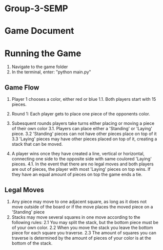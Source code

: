 # Group-3-SEMP
# Game Document

# Running the Game
1. Navigate to the game folder
2. In the terminal, enter: "python main.py"

## Game Flow

1. Player 1 chooses a color, either red or blue
    1.1. Both players start with 15 pieces.
2. Round 1: Each player gets to place one piece of the opponents color.

3. Subesquent rounds players take turns either placing or moving a piece of their own color
    3.1. Players can place either a 'Standing' or 'Laying' piece.
    3.2 'Standing' pieces can not have other pieces place on top of it
    3.3 'Laying' pieces may have other pieces placed on top of it, creating a stack that can be moved.

4. A player wins once they have created a line, vertical or horizontal, connecting one side to the opposite side with same coulored 'Laying' pieces.
    4.1. In the event that there are no legal moves and both players are out of pieces, the player with most 'Laying' pieces on top wins. If they have an equal amount of pieces on top the game ends a tie.

## Legal Moves
1. Any piece may move to one adjacent square, as long as it does not move outside of the board or if the move places the moved piece on a 'Standing' piece
2. Stacks may move several squares in one move according to the following rules:
2.1 You may split the stack, but the bottom piece must be of your own color.
2.2 When you move the stack you leave the bottom piece for each square you traverse.
2.3 The amount of squares you can traverse is determined by the amount of pieces of your color is at the bottom of the stack.


